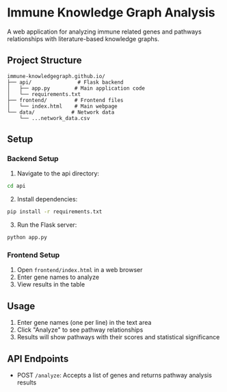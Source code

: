 # Immune Knowledge Graph Analysis

A web application for analyzing immune related genes and pathways relationships with literature-based knowledge graphs.

## Project Structure
```
immune-knowledgegraph.github.io/
├── api/               # Flask backend
│   ├── app.py        # Main application code
│   └── requirements.txt
├── frontend/         # Frontend files
│   └── index.html    # Main webpage
└── data/            # Network data
    └── ...network_data.csv
```

## Setup

### Backend Setup
1. Navigate to the api directory:
```bash
cd api
```

2. Install dependencies:
```bash
pip install -r requirements.txt
```

3. Run the Flask server:
```bash
python app.py
```

### Frontend Setup
1. Open `frontend/index.html` in a web browser
2. Enter gene names to analyze
3. View results in the table

## Usage
1. Enter gene names (one per line) in the text area
2. Click "Analyze" to see pathway relationships
3. Results will show pathways with their scores and statistical significance

## API Endpoints
- POST `/analyze`: Accepts a list of genes and returns pathway analysis results
